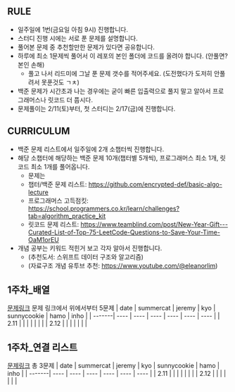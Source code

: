 
## RULE
- 일주일에 1번(금요일 아침 9시) 진행합니다.
- 스터디 진행 시에는 서로 푼 문제를 설명합니다.
- 풀어본 문제 중 추천할만한 문제가 있다면 공유합니다.
- 하루에 최소 1문제씩 풀어서 이 레포의 본인 폴더에 코드를 올려야 합니다. (안풀면? 본인 손해)
  - 풀고 나서 리드미에 그날 푼 문제 갯수를 적어주세요. (도전했다가 도저히 안풀려서 못푼것도 ㄱㅊ)
- 백준 문제가 시간초과 나는 경우에는 굳이 빠른 입출력으로 풀지 말고 알아서 프로그래머스나 릿코드 더 풉시다.
- 문제풀이는 2/11(토)부터, 첫 스터디는 2/17(금)에 진행합니다.

## CURRICULUM
- 백준 문제 리스트에서 일주일에 2개 소챕터씩 진행합니다.
- 해당 소챕터에 해당하는 백준 문제 10개(챕터별 5개씩), 프로그래머스 최소 1개, 릿코드 최소 1개를 풀어옵니다.
  - 문제는 
  - 챕터/백준 문제 리스트: https://github.com/encrypted-def/basic-algo-lecture
  - 프로그래머스 고득점킷: https://school.programmers.co.kr/learn/challenges?tab=algorithm_practice_kit
  - 릿코드 문제 리스트: https://www.teamblind.com/post/New-Year-Gift---Curated-List-of-Top-75-LeetCode-Questions-to-Save-Your-Time-OaM1orEU
- 개념 공부는 키워드 적힌거 보고 각자 알아서 진행합니다.
  - (추천도서: 스위프트 데이터 구조와 알고리즘)
  - (자료구조 개념 유투브 추천: https://www.youtube.com/@eleanorlim)

## 1주차_배열
[문제링크](https://www.acmicpc.net/workbook/view/7307)
문제 링크에서 위에서부터 5문제
| date   | summercat | jeremy | kyo | sunnycookie | hamo | inho |
| -------| ----  | ----  | ----  | ----  | ----  | ----  |
| 2.11  | |  | | |  |  | 
| 2.12 | |  |  | |  |  |

## 1주차_연결 리스트
[문제링크](https://www.acmicpc.net/workbook/view/7308)
총 3문제
| date   | summercat | jeremy | kyo | sunnycookie | hamo | inho |
| -------| ----  | ----  | ----  | ----  | ----  | ----  |
| 2.11  | |  | | |  |  | 
| 2.12 | |  |  | |  |  |

